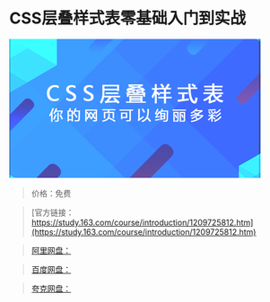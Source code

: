 # CSS层叠样式表零基础入门到实战

![img](../../../assets/study163/free/7bf2be1430294424997fd1f3240c904c.jpg)

> 价格：免费

> [官方链接：https://study.163.com/course/introduction/1209725812.htm](https://study.163.com/course/introduction/1209725812.htm)

> [阿里网盘：]()

> [百度网盘：]()

> [夸克网盘：]()
